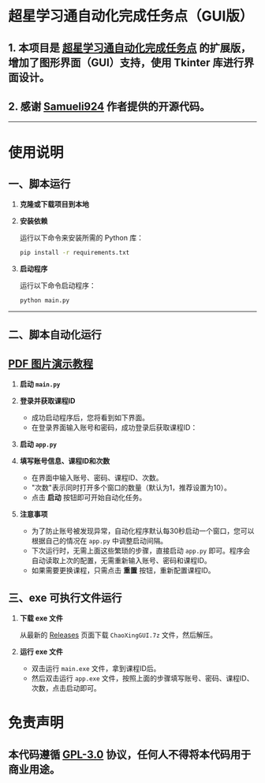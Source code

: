 # 超星学习通自动化完成任务点（GUI版）

## 1. 本项目是 [超星学习通自动化完成任务点](https://github.com/Samueli924/chaoxing) 的扩展版，增加了图形界面（GUI）支持，使用 Tkinter 库进行界面设计。
## 2. 感谢 [Samueli924](https://github.com/Samueli924) 作者提供的开源代码。

---

# 使用说明

## 一、脚本运行

1. **克隆或下载项目到本地**
   
2. **安装依赖**

   运行以下命令来安装所需的 Python 库：

   ```bash
   pip install -r requirements.txt
   ```

3. **启动程序**

   运行以下命令启动程序：

   ```bash
   python main.py
   ```

---

## 二、脚本自动化运行
## [PDF 图片演示教程](./docs/使用教程.pdf)

1. **启动 `main.py`**

2. **登录并获取课程ID**

   - 成功启动程序后，您将看到如下界面。
   - 在登录界面输入账号和密码，成功登录后获取课程ID：

3. **启动 `app.py`**

4. **填写账号信息、课程ID和次数**

   - 在界面中输入账号、密码、课程ID、次数。
   - "次数"表示同时打开多个窗口的数量（默认为1，推荐设置为10）。
   - 点击 **启动** 按钮即可开始自动化任务。

5. **注意事项**

   - 为了防止账号被发现异常，自动化程序默认每30秒启动一个窗口，您可以根据自己的情况在 `app.py` 中调整启动间隔。
   - 下次运行时，无需上面这些繁琐的步骤，直接启动 `app.py` 即可。程序会自动读取上次的配置，无需重新输入账号、密码和课程ID。
   - 如果需要更换课程，只需点击 **重置** 按钮，重新配置课程ID。


## 三、exe 可执行文件运行

1. **下载 exe 文件**

   从最新的 [Releases](https://github.com/cxfjh/ChaoXingGUI/releases) 页面下载 `ChaoXingGUI.7z` 文件，然后解压。

2. **运行 exe 文件**

   - 双击运行 `main.exe` 文件，拿到课程ID后。
   - 然后双击运行 `app.exe` 文件，按照上面的步骤填写账号、密码、课程ID、次数，点击启动即可。


# 免责声明
## 本代码遵循 [GPL-3.0](https://www.gnu.org/licenses/gpl-3.0.html) 协议，任何人不得将本代码用于商业用途。

